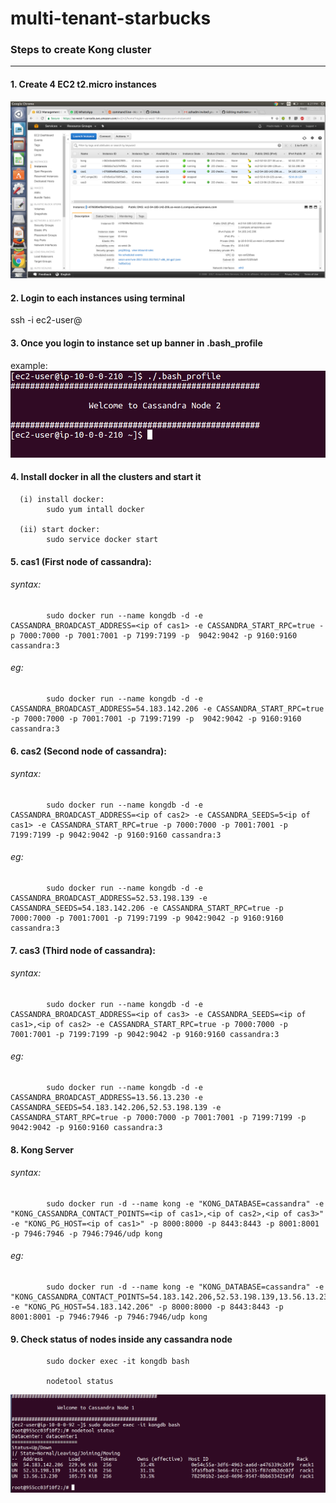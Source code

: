 # multi-tenant-starbucks

### Steps to create Kong cluster
***

#### 1. Create 4 EC2 t2.micro instances
![alt tag](https://github.com/azhadm/multi-tenant-starbucks/blob/master/KongSteps/Step1proj.png)

#### 2. Login to each instances using terminal
ssh -i <key> ec2-user@<ip address>

#### 3. Once you login to instance set up banner in .bash_profile
example:
![alt tag](https://github.com/azhadm/multi-tenant-starbucks/blob/master/KongSteps/proj:%20banner.png)


#### 4. Install docker in all the clusters and start it
      (i) install docker:
            sudo yum intall docker
      
      (ii) start docker:
            sudo service docker start  
      
#### 5. cas1 (First node of cassandra):

######      syntax:
            sudo docker run --name kongdb -d -e CASSANDRA_BROADCAST_ADDRESS=<ip of cas1> -e CASSANDRA_START_RPC=true -p 7000:7000 -p 7001:7001 -p 7199:7199 -p  9042:9042 -p 9160:9160 cassandra:3


######      eg: 
            sudo docker run --name kongdb -d -e CASSANDRA_BROADCAST_ADDRESS=54.183.142.206 -e CASSANDRA_START_RPC=true -p 7000:7000 -p 7001:7001 -p 7199:7199 -p  9042:9042 -p 9160:9160 cassandra:3

#### 6. cas2 (Second node of cassandra):

######      syntax:
            sudo docker run --name kongdb -d -e CASSANDRA_BROADCAST_ADDRESS=<ip of cas2> -e CASSANDRA_SEEDS=5<ip of cas1> -e CASSANDRA_START_RPC=true -p 7000:7000 -p 7001:7001 -p 7199:7199 -p 9042:9042 -p 9160:9160 cassandra:3


######      eg:
            sudo docker run --name kongdb -d -e CASSANDRA_BROADCAST_ADDRESS=52.53.198.139 -e CASSANDRA_SEEDS=54.183.142.206 -e CASSANDRA_START_RPC=true -p 7000:7000 -p 7001:7001 -p 7199:7199 -p 9042:9042 -p 9160:9160 cassandra:3

#### 7. cas3 (Third node of cassandra):

######      syntax:
            sudo docker run --name kongdb -d -e CASSANDRA_BROADCAST_ADDRESS=<ip of cas3> -e CASSANDRA_SEEDS=<ip of cas1>,<ip of cas2> -e CASSANDRA_START_RPC=true -p 7000:7000 -p 7001:7001 -p 7199:7199 -p 9042:9042 -p 9160:9160 cassandra:3


######      eg:
            sudo docker run --name kongdb -d -e CASSANDRA_BROADCAST_ADDRESS=13.56.13.230 -e CASSANDRA_SEEDS=54.183.142.206,52.53.198.139 -e CASSANDRA_START_RPC=true -p 7000:7000 -p 7001:7001 -p 7199:7199 -p 9042:9042 -p 9160:9160 cassandra:3

#### 8. Kong Server

######      syntax:
            sudo docker run -d --name kong -e "KONG_DATABASE=cassandra" -e "KONG_CASSANDRA_CONTACT_POINTS=<ip of cas1>,<ip of cas2>,<ip of cas3>" -e "KONG_PG_HOST=<ip of cas1>" -p 8000:8000 -p 8443:8443 -p 8001:8001 -p 7946:7946 -p 7946:7946/udp kong 


######      eg:
            sudo docker run -d --name kong -e "KONG_DATABASE=cassandra" -e "KONG_CASSANDRA_CONTACT_POINTS=54.183.142.206,52.53.198.139,13.56.13.230" -e "KONG_PG_HOST=54.183.142.206" -p 8000:8000 -p 8443:8443 -p 8001:8001 -p 7946:7946 -p 7946:7946/udp kong

#### 9. Check status of nodes inside any cassandra node
            sudo docker exec -it kongdb bash
            
            nodetool status
![alt tag](https://github.com/azhadm/multi-tenant-starbucks/blob/master/KongSteps/proj:nodestatus.png)
